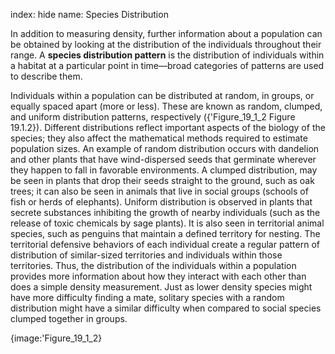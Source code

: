 index: hide
name: Species Distribution

In addition to measuring density, further information about a population can be obtained by looking at the distribution of the individuals throughout their range. A  **species distribution pattern** is the distribution of individuals within a habitat at a particular point in time—broad categories of patterns are used to describe them.

Individuals within a population can be distributed at random, in groups, or equally spaced apart (more or less). These are known as random, clumped, and uniform distribution patterns, respectively ({'Figure_19_1_2 Figure 19.1.2}). Different distributions reflect important aspects of the biology of the species; they also affect the mathematical methods required to estimate population sizes. An example of random distribution occurs with dandelion and other plants that have wind-dispersed seeds that germinate wherever they happen to fall in favorable environments. A clumped distribution, may be seen in plants that drop their seeds straight to the ground, such as oak trees; it can also be seen in animals that live in social groups (schools of fish or herds of elephants). Uniform distribution is observed in plants that secrete substances inhibiting the growth of nearby individuals (such as the release of toxic chemicals by sage plants). It is also seen in territorial animal species, such as penguins that maintain a defined territory for nesting. The territorial defensive behaviors of each individual create a regular pattern of distribution of similar-sized territories and individuals within those territories. Thus, the distribution of the individuals within a population provides more information about how they interact with each other than does a simple density measurement. Just as lower density species might have more difficulty finding a mate, solitary species with a random distribution might have a similar difficulty when compared to social species clumped together in groups.


{image:'Figure_19_1_2}
        
